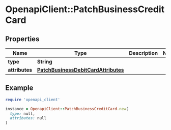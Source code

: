 # OpenapiClient::PatchBusinessCreditCard

## Properties

| Name | Type | Description | Notes |
| ---- | ---- | ----------- | ----- |
| **type** | **String** |  |  |
| **attributes** | [**PatchBusinessDebitCardAttributes**](PatchBusinessDebitCardAttributes.md) |  |  |

## Example

```ruby
require 'openapi_client'

instance = OpenapiClient::PatchBusinessCreditCard.new(
  type: null,
  attributes: null
)
```

